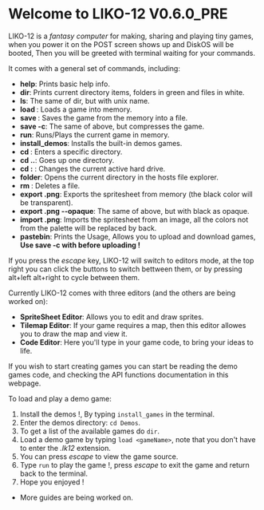 # Welcome to LIKO-12 V0.6.0_PRE

LIKO-12 is a _fantasy computer_ for making, sharing and playing tiny games, when you power it on the POST screen shows up and DiskOS will be booted, Then you will be greeted with terminal waiting for your commands.

It comes with a general set of commands, including:

* **help**: Prints basic help info.
* **dir**: Prints current directory items, folders in green and files in white.
* **ls**: The same of dir, but with unix name.
* **load <FileName>**: Loads a game into memory.
* **save <FileName>**: Saves the game from the memory into a file.
* **save <FileName> -c**: The same of above, but compresses the game.
* **run**: Runs/Plays the current game in memory.
* **install_demos**: Installs the built-in demos games.
* **cd <DirectoryName>**: Enters a specific directory.
* **cd ..**: Goes up one directory.
* **cd <DriveLetter>:** : Changes the current active hard drive.
* **folder**: Opens the current directory in the hosts file explorer.
* **rm <FileName>**: Deletes a file.
* **export <FileName>.png**: Exports the spritesheet from memory (the black color will be transparent).
* **export <FileName>.png --opaque**: The same of above, but with black as opaque.
* **import <FileName>.png**: Imports the spritesheet from an image, all the colors not from the palette will be replaced by back.
* **pastebin**: Prints the Usage, Allows you to upload and download games, **Use save -c with before uploading !**

If you press the _escape_ key, LIKO-12 will switch to editors mode, at the top right you can click the buttons to switch bettween them, or by pressing alt+left alt+right to cycle between them.

Currently LIKO-12 comes with three editors (and the others are being worked on):

* **SpriteSheet Editor**: Allows you to edit and draw sprites.
* **Tilemap Editor**: If your game requires a map, then this editor allowes you to draw the map and view it.
* **Code Editor**: Here you'll type in your game code, to bring your ideas to life.

If you wish to start creating games you can start be reading the demo games code, and checking the API functions documentation in this webpage.

To load and play a demo game:

1. Install the demos !, By typing `install_games` in the terminal.
2. Enter the demos directory: `cd Demos`.
3. To get a list of the available games do `dir`.
4. Load a demo game by typing `load <gameName>`, note that you don't have to enter the _.lk12_ extension.
5. You can press _escape_ to view the game source.
6. Type `run` to play the game !, press _escape_ to exit the game and return back to the terminal.
7. Hope you enjoyed !

* More guides are being worked on.
